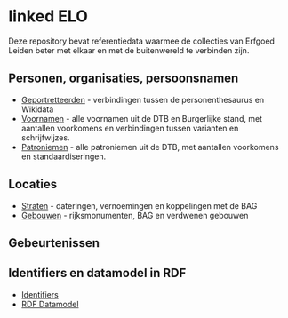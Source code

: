 # linked ELO

Deze repository bevat referentiedata waarmee de collecties van Erfgoed Leiden beter met elkaar en met de buitenwereld te verbinden zijn.

## Personen, organisaties, persoonsnamen

- [Geportretteerden](geportretteerden) - verbindingen tussen de personenthesaurus en Wikidata
- [Voornamen](voornamen) - alle voornamen uit de DTB en Burgerlijke stand, met aantallen voorkomens en verbindingen tussen varianten en schrijfwijzes.
- [Patroniemen](patroniemen) - alle patroniemen uit de DTB, met aantallen voorkomens en standaardiseringen.


## Locaties

- [Straten](straten) - dateringen, vernoemingen en koppelingen met de BAG
- [Gebouwen](gebouwen) - rijksmonumenten, BAG en verdwenen gebouwen

## Gebeurtenissen

## Identifiers en datamodel in RDF

- [Identifiers](identifiers)
- [RDF Datamodel](rdfmodel)
